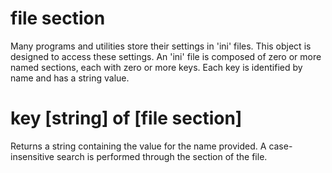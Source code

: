# file section

Many programs and utilities store their settings in &#39;ini&#39; files. This object is designed to access these settings. An &#39;ini&#39; file is composed of zero or more named sections, each with zero or more keys. Each key is identified by name and has a string value.

# key [string] of [file section]

Returns a string containing the value for the name provided. A case-insensitive search is performed through the section of the file.

